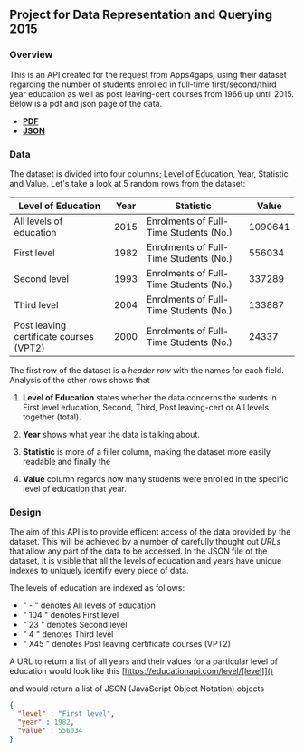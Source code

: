 ## Project for Data Representation and Querying 2015
### Overview
This is an API created for the request from Apps4gaps, using their dataset regarding the number of students enrolled in full-time first/second/third year education as well as post leaving-cert courses from 1966 up until 2015. Below is a pdf and json page of the data.

- **[PDF](http://www.cso.ie/webserviceclient/JSON-stattotable.aspx?tableid=EDA37)**
- **[JSON](http://www.cso.ie/StatbankServices/StatbankServices.svc/jsonservice/responseinstance/EDA37)**


### Data
The dataset is divided into four columns; Level of Education, Year, Statistic and Value. Let's take a look at 5 random rows from the dataset:

Level of Education | Year | Statistic | Value
-------------------|------|-----------|------ 
All levels of education | 2015 | Enrolments of Full-Time Students (No.) | 1090641
First level | 1982 | Enrolments of Full-Time Students (No.) | 556034
Second level | 1993 | Enrolments of Full-Time Students (No.) | 337289
Third level | 2004 | Enrolments of Full-Time Students (No.) | 133887
Post leaving certificate courses (VPT2) | 2000 | Enrolments of Full-Time Students (No.) | 24337


The first row of the dataset is a *header row* with the names for each field. Analysis of the other rows shows that

1. **Level of Education** states whether the data concerns the sudents in First level education, Second, Third, Post leaving-cert or All levels together (total).

1. **Year** shows what year the data is talking about. 

1. **Statistic** is more of a filler column, making the dataset more easily readable and finally the 

1. **Value** column regards how many students were enrolled in the specific level of education that year.


### Design
The aim of this API is to provide efficent access of the data provided by the dataset. This will be achieved by a number of carefully thought out *URLs* that allow any part of the data to be accessed. In the JSON file of the dataset, it is visible that all the levels of education and years have unique indexes to uniquely identify every piece of data.


The levels of education are indexed as follows:
- " - " denotes All levels of education
- " 104 " denotes First level
- " 23 " denotes Second level
- " 4 " denotes Third level
- " X45 " denotes Post leaving certificate courses (VPT2)


A URL to return a list of all years and their values for a particular level of education would look like this [https://educationapi.com/level/[level]]()

and would return a list of JSON (JavaScript Object Notation) objects
```json
{
  "level" : "First level",
  "year" : 1982,
  "value" : 556034
}
```
